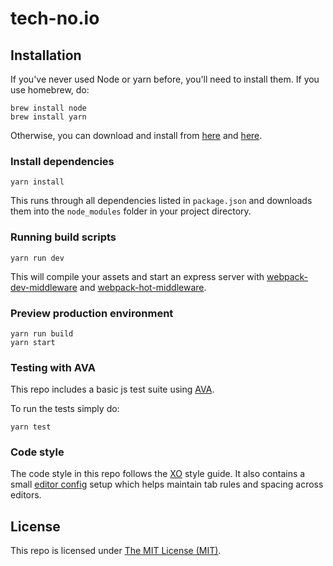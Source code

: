 # tech-no.io

## Installation
If you've never used Node or yarn before, you'll need to install them.
If you use homebrew, do:

```
brew install node
brew install yarn
```

Otherwise, you can download and install from [here](http://nodejs.org/download/) and [here](https://yarnpkg.com/en/docs/install).

### Install dependencies
```
yarn install
```

This runs through all dependencies listed in `package.json` and downloads them into the `node_modules` folder in your project directory.

### Running build scripts
```
yarn run dev
```

This will compile your assets and start an express server with [webpack-dev-middleware](https://github.com/webpack/webpack-dev-middleware) and [webpack-hot-middleware](https://github.com/glenjamin/webpack-hot-middleware).

### Preview production environment
```
yarn run build
yarn start
```

### Testing with AVA
This repo includes a basic js test suite using [AVA](https://github.com/avajs/ava).

To run the tests simply do:
```
yarn test
```

### Code style
The code style in this repo follows the [XO](https://github.com/sindresorhus/xo) style guide. It also contains a small [editor config](http://editorconfig.org/) setup which helps maintain tab rules and spacing across editors.

## License
This repo is licensed under [The MIT License (MIT)](LICENSE).
